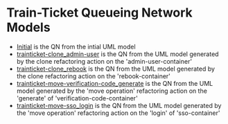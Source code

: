# Train-Ticket Queueing Network Models

 - [Initial](trainticket-initial.jmva) is the QN from the intial UML model
 - [trainticket-clone_admin-user](trainticket-clone_admin-user.jmva) is the QN from the UML model generated by the clone refactoring action on the 'admin-user-container'
 - [trainticket-clone_rebook](trainticket-clone_rebook.jmva) is the QN from the UML model generated by the clone refactoring action on the 'rebook-container'
 - [trainticket-move-verification-code_generate](trainticket-move-verification-code_generatedt.jmva) is the QN from the UML model generated by the 'move operation' refactoring action on the 'generate' of 'verification-code-container'
 - [trainticket-move-sso_login](trainticket-move-sso_login.jmva) is the QN from the UML model generated by the 'move operation' refactoring action on the 'login' of 'sso-container'

